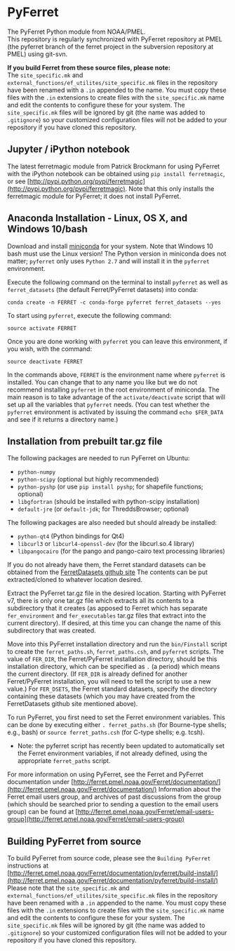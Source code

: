 # PyFerret
The PyFerret Python module from NOAA/PMEL.  
This repository is regularly synchronized with PyFerret repository at PMEL 
(the pyferret branch of the ferret project in the subversion repository at 
PMEL) using git-svn.

**If you build Ferret from these source files, please note:**  
The `site_specific.mk` and `external_functions/ef_utilites/site_specific.mk` 
files in the repository have been renamed with a `.in` appended to the name. 
You must copy these files with the `.in` extensions to create files with the 
`site_specific.mk` name and edit the contents to configure these for your 
system.  The `site_specific.mk` files will be ignored by git (the name was 
added to `.gitignore`) so your customized configuration files will not be 
added to your repository if you have cloned this repository. 

## Jupyter / iPython notebook

The latest ferretmagic module from Patrick Brockmann for using PyFerret 
with the iPython notebook can be obtained using `pip install ferretmagic`, or see
[http://pypi.python.org/pypi/ferretmagic](http://pypi.python.org/pypi/ferretmagic).
Note that this only installs the ferretmagic module for PyFerret;
it does not install PyFerret.

## Anaconda Installation - Linux, OS X, and Windows 10/bash

Download and install [miniconda](http://conda.pydata.org/miniconda.html) for your system. 
Note that Windows 10 bash must use the Linux version! 
The Python version in miniconda does not matter; 
`pyferret` only uses `Python 2.7` and will install it in the `pyferret` environment.

Execute the following command on the terminal to install `pyferret` as well as 
`ferret_datasets` (the default Ferret/PyFerret datasets) into conda:
```shell
conda create -n FERRET -c conda-forge pyferret ferret_datasets --yes
```

To start using `pyferret`, execute the following command:
```shell
source activate FERRET
```

Once you are done working with `pyferret` you can leave this environment, 
if you wish, with the command:
```shell
source deactivate FERRET
```

In the commands above, `FERRET` is the environment name where `pyferret` is installed. 
You can change that to any name you like but we do not recommend installing `pyferret` 
in the root environment of miniconda. 
The main reason is to take advantage of the `activate/deactivate` script that will set 
up all the variables that `pyferret` needs. 
(You can test whether the `pyferret` environment is activated by issuing the command 
`echo $FER_DATA` and see if it returns a directory name.)

## Installation from prebuilt tar.gz file

The following packages are needed to run PyFerret on Ubuntu:
 * `python-numpy`
 * `python-scipy` (optional but highly recommended)
 * `python-pyshp` (or use `pip install pyshp`; for shapefile functions; optional)
 * `libgfortran` (should be installed with python-scipy installation)
 * `default-jre` (or `default-jdk`; for ThreddsBrowser; optional)

The following packages are also needed but should already be installed:
 * `python-qt4` (Python bindings for Qt4)
 * `libcurl3` or `libcurl4-openssl-dev` (for the libcurl.so.4 library)
 * `libpangocairo` (for the pango and pango-cairo text processing libraries)

If you do not already have them, the Ferret standard datasets can be obtained 
from the [FerretDatasets github site](https://github.com/NOAA-PMEL/FerretDatasets)
The contents can be put extracted/cloned to whatever location desired.

Extract the PyFerret tar.gz file in the desired location.
Starting with PyFerret v7, there is only one tar.gz file which 
extracts all its contents to a subdirectory that it creates
(as apposed to Ferret which has separate `fer_environment` and 
`fer_executables` tar.gz files that extract into the current directory).
If desired, at this time you can change the name of this subdirectory 
that was created.

Move into this PyFerret installation directory and run the `bin/Finstall`
script to create the `ferret_paths.sh`, `ferret_paths.csh`, and `pyferret`
scripts.  The value of `FER_DIR`, the Ferret/PyFerret installation directory,
should be this installation directory, which can be specified as `.` (a period) 
which means the current directory.
(If `FER_DIR` is already defined for another Ferret/PyFerret installation,
you will need to tell the script to use a new value.)
For `FER_DSETS`, the Ferret standard datasets, specify the directory 
containing these datasets (which you may have created from the FerretDatasets
github site mentioned above).

To run PyFerret, you first need to set the Ferret environment variables.
This can be done by executing either `. ferret_paths.sh` (for Bourne-type shells; 
e.g., bash) or `source ferret_paths.csh` (for C-type shells; e.g. tcsh).
* Note: the pyferret script has recently been updated to automatically set 
  the Ferret environment variables, if not already defined, using the appropriate 
  `ferret_paths` script.

For more information on using PyFerret, see the Ferret and PyFerret documentation under 
[http://ferret.pmel.noaa.gov/Ferret/documentation/](http://ferret.pmel.noaa.gov/Ferret/documentation/)
Information about the Ferret email users group, and archives of past discussions
from the group (which should be searched prior to sending a question to the email 
users group) can be found at 
[http://ferret.pmel.noaa.gov/Ferret/email-users-group](http://ferret.pmel.noaa.gov/Ferret/email-users-group)


## Building PyFerret from source

To build PyFerret from source code, please see the `Building PyFerret` instructions at
[http://ferret.pmel.noaa.gov/Ferret/documentation/pyferret/build-install/](http://ferret.pmel.noaa.gov/Ferret/documentation/pyferret/build-install/)  
Please note that the `site_specific.mk` and `external_functions/ef_utilites/site_specific.mk` 
files in the repository have been renamed with a `.in` appended to the name. 
You must copy these files with the `.in` extensions to create files with the 
`site_specific.mk` name and edit the contents to configure these for your 
system.  The `site_specific.mk` files will be ignored by git (the name was 
added to `.gitignore`) so your customized configuration files will not be 
added to your repository if you have cloned this repository. 
